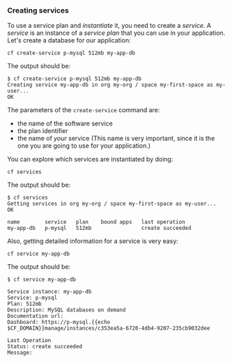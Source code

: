 ### Creating services

To use a service plan and *instantiate* it, you need to create a *service*. A *service* is an instance of a *service plan* that you can use in your application.
Let's create a database for our application:

```exec
cf create-service p-mysql 512mb my-app-db
```

The output should be:

```
$ cf create-service p-mysql 512mb my-app-db
Creating service my-app-db in org my-org / space my-first-space as my-user...
OK
```

The parameters of the `create-service` command are:

* the name of the software service
* the plan identifier
* the name of *your* service (This name is very important, since it is the one you are going to use for your application.)

You can explore which services are instantiated by doing:

```exec
cf services
```

The output should be:

```
$ cf services
Getting services in org my-org / space my-first-space as my-user...
OK

name        service   plan    bound apps   last operation
my-app-db   p-mysql   512mb                create succeeded
```

Also, getting detailed information for a service is very easy:

```exec
cf service my-app-db
```

The output should be:

```
$ cf service my-app-db

Service instance: my-app-db
Service: p-mysql
Plan: 512mb
Description: MySQL databases on demand
Documentation url:
Dashboard: https://p-mysql.{{echo $CF_DOMAIN}}manage/instances/c353ea5a-6720-4db4-9207-235cb9032dee

Last Operation
Status: create succeeded
Message:
```
